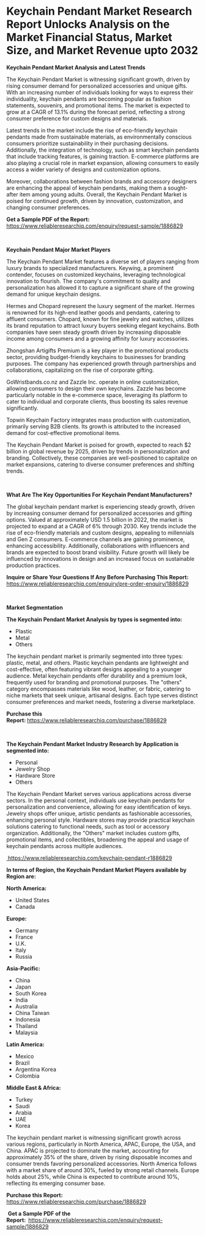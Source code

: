 <p><h1>Keychain Pendant Market Research Report Unlocks Analysis on the Market Financial Status, Market Size, and Market Revenue upto 2032</h1></p><p><strong>Keychain Pendant Market Analysis and Latest Trends</strong></p>
<p><p>The Keychain Pendant Market is witnessing significant growth, driven by rising consumer demand for personalized accessories and unique gifts. With an increasing number of individuals looking for ways to express their individuality, keychain pendants are becoming popular as fashion statements, souvenirs, and promotional items. The market is expected to grow at a CAGR of 13.1% during the forecast period, reflecting a strong consumer preference for custom designs and materials.</p><p>Latest trends in the market include the rise of eco-friendly keychain pendants made from sustainable materials, as environmentally conscious consumers prioritize sustainability in their purchasing decisions. Additionally, the integration of technology, such as smart keychain pendants that include tracking features, is gaining traction. E-commerce platforms are also playing a crucial role in market expansion, allowing consumers to easily access a wider variety of designs and customization options.</p><p>Moreover, collaborations between fashion brands and accessory designers are enhancing the appeal of keychain pendants, making them a sought-after item among young adults. Overall, the Keychain Pendant Market is poised for continued growth, driven by innovation, customization, and changing consumer preferences.</p></p>
<p><strong>Get a Sample PDF of the Report:&nbsp;</strong> <a href="https://www.reliableresearchiq.com/enquiry/request-sample/1886829?utm_campaign=1129&utm_medium=2&utm_source=Github&utm_content=ia&utm_term=16042025&utm_id=keychain-pendant">https://www.reliableresearchiq.com/enquiry/request-sample/1886829</a></p>
<p>&nbsp;</p>
<p><strong>Keychain Pendant Major Market Players</strong></p>
<p><p>The Keychain Pendant Market features a diverse set of players ranging from luxury brands to specialized manufacturers. Keywing, a prominent contender, focuses on customized keychains, leveraging technological innovation to flourish. The company's commitment to quality and personalization has allowed it to capture a significant share of the growing demand for unique keychain designs.</p><p>Hermes and Chopard represent the luxury segment of the market. Hermes is renowned for its high-end leather goods and pendants, catering to affluent consumers. Chopard, known for fine jewelry and watches, utilizes its brand reputation to attract luxury buyers seeking elegant keychains. Both companies have seen steady growth driven by increasing disposable income among consumers and a growing affinity for luxury accessories.</p><p>Zhongshan Artigifts Premium is a key player in the promotional products sector, providing budget-friendly keychains to businesses for branding purposes. The company has experienced growth through partnerships and collaborations, capitalizing on the rise of corporate gifting.</p><p>GoWristbands.co.nz and Zazzle Inc. operate in online customization, allowing consumers to design their own keychains. Zazzle has become particularly notable in the e-commerce space, leveraging its platform to cater to individual and corporate clients, thus boosting its sales revenue significantly.</p><p>Topwin Keychain Factory integrates mass production with customization, primarily serving B2B clients. Its growth is attributed to the increased demand for cost-effective promotional items.</p><p>The Keychain Pendant Market is poised for growth, expected to reach $2 billion in global revenue by 2025, driven by trends in personalization and branding. Collectively, these companies are well-positioned to capitalize on market expansions, catering to diverse consumer preferences and shifting trends.</p></p>
<p>&nbsp;</p>
<p><strong>What Are The Key Opportunities For Keychain Pendant Manufacturers?</strong></p>
<p><p>The global keychain pendant market is experiencing steady growth, driven by increasing consumer demand for personalized accessories and gifting options. Valued at approximately USD 1.5 billion in 2022, the market is projected to expand at a CAGR of 6% through 2030. Key trends include the rise of eco-friendly materials and custom designs, appealing to millennials and Gen Z consumers. E-commerce channels are gaining prominence, enhancing accessibility. Additionally, collaborations with influencers and brands are expected to boost brand visibility. Future growth will likely be influenced by innovations in design and an increased focus on sustainable production practices.</p></p>
<p><strong>Inquire or Share Your Questions If Any Before Purchasing This Report:</strong> <a href="https://www.reliableresearchiq.com/enquiry/pre-order-enquiry/1886829?utm_campaign=1129&utm_medium=2&utm_source=Github&utm_content=ia&utm_term=16042025&utm_id=keychain-pendant">https://www.reliableresearchiq.com/enquiry/pre-order-enquiry/1886829</a></p>
<p>&nbsp;</p>
<p><strong>Market Segmentation</strong></p>
<p><strong>The Keychain Pendant Market Analysis by types is segmented into:</strong></p>
<p><ul><li>Plastic</li><li>Metal</li><li>Others</li></ul></p>
<p><p>The keychain pendant market is primarily segmented into three types: plastic, metal, and others. Plastic keychain pendants are lightweight and cost-effective, often featuring vibrant designs appealing to a younger audience. Metal keychain pendants offer durability and a premium look, frequently used for branding and promotional purposes. The "others" category encompasses materials like wood, leather, or fabric, catering to niche markets that seek unique, artisanal designs. Each type serves distinct consumer preferences and market needs, fostering a diverse marketplace.</p></p>
<p><strong>Purchase this Report:&nbsp;</strong><a href="https://www.reliableresearchiq.com/purchase/1886829?utm_campaign=1129&utm_medium=2&utm_source=Github&utm_content=ia&utm_term=16042025&utm_id=keychain-pendant">https://www.reliableresearchiq.com/purchase/1886829</a></p>
<p>&nbsp;</p>
<p><strong>The Keychain Pendant Market Industry Research by Application is segmented into:</strong></p>
<p><ul><li>Personal</li><li>Jewelry Shop</li><li>Hardware Store</li><li>Others</li></ul></p>
<p><p>The Keychain Pendant Market serves various applications across diverse sectors. In the personal context, individuals use keychain pendants for personalization and convenience, allowing for easy identification of keys. Jewelry shops offer unique, artistic pendants as fashionable accessories, enhancing personal style. Hardware stores may provide practical keychain solutions catering to functional needs, such as tool or accessory organization. Additionally, the "Others" market includes custom gifts, promotional items, and collectibles, broadening the appeal and usage of keychain pendants across multiple audiences.</p></p>
<p><a href="https://www.reliableresearchiq.com/keychain-pendant-r1886829?utm_campaign=1129&utm_medium=2&utm_source=Github&utm_content=ia&utm_term=16042025&utm_id=keychain-pendant">&nbsp;https://www.reliableresearchiq.com/keychain-pendant-r1886829</a></p>
<p><strong>In terms of Region, the Keychain Pendant Market Players available by Region are:</strong></p>
<p>
    <p> <strong> North America: </strong>
        <ul>
            <li>United States</li>
            <li>Canada</li>
        </ul>
        </p> 
    <p> <strong> Europe: </strong>
        <ul>
            <li>Germany</li>
            <li>France</li>
            <li>U.K.</li>
            <li>Italy</li>
            <li>Russia</li>
        </ul>
        </p> 
    <p> <strong> Asia-Pacific: </strong>
        <ul>
            <li>China</li>
            <li>Japan</li>
            <li>South Korea</li>
            <li>India</li>
            <li>Australia</li>
            <li>China Taiwan</li>
            <li>Indonesia</li>
            <li>Thailand</li>
            <li>Malaysia</li>
        </ul>
        </p> 
    <p> <strong> Latin America: </strong>
        <ul>
            <li>Mexico</li>
            <li>Brazil</li>
            <li>Argentina Korea</li>
            <li>Colombia</li>
        </ul>
        </p> 
    <p> <strong> Middle East & Africa: </strong>
        <ul>
            <li>Turkey</li>
            <li>Saudi</li>
            <li>Arabia</li>
            <li>UAE</li>
            <li>Korea</li>
        </ul>
    </p>
    </p>
<p><p>The keychain pendant market is witnessing significant growth across various regions, particularly in North America, APAC, Europe, the USA, and China. APAC is projected to dominate the market, accounting for approximately 35% of the share, driven by rising disposable incomes and consumer trends favoring personalized accessories. North America follows with a market share of around 30%, fueled by strong retail channels. Europe holds about 25%, while China is expected to contribute around 10%, reflecting its emerging consumer base.</p></p>
<p><strong>Purchase this Report: </strong><a href="https://www.reliableresearchiq.com/purchase/1886829?utm_campaign=1129&utm_medium=2&utm_source=Github&utm_content=ia&utm_term=16042025&utm_id=keychain-pendant">https://www.reliableresearchiq.com/purchase/1886829</a></p>
<p>&nbsp;<strong>Get a Sample PDF of the Report:&nbsp;&nbsp;</strong><a href="https://www.reliableresearchiq.com/enquiry/request-sample/1886829?utm_campaign=1129&utm_medium=2&utm_source=Github&utm_content=ia&utm_term=16042025&utm_id=keychain-pendant">https://www.reliableresearchiq.com/enquiry/request-sample/1886829</a></p>
<p><strong></strong></p>
<p><p></p><p></p><p></p></p>